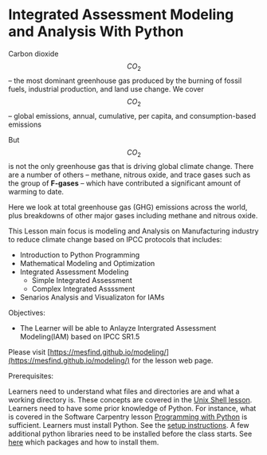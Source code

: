 # Integrated Assessment  Modeling and Analysis With Python


Carbon dioxide $$CO_2$$ – the most dominant greenhouse gas produced by the burning of fossil fuels, industrial production, and land use change. We cover $$CO_2$$ – global emissions, annual, cumulative, per capita, and consumption-based emissions


But $$CO_2$$ is not the only greenhouse gas that is driving global climate change. There are a number of others – methane, nitrous oxide, and trace gases such as the group of __F-gases__ – which have contributed a significant amount of warming to date.

Here we look at total greenhouse gas (GHG) emissions across the world, plus breakdowns of other major gases including methane and nitrous oxide.



This Lesson main focus is modeling and Analysis   on Manufacturing industry  to reduce climate change based on IPCC  protocols that includes:

* Introduction to Python Programming
* Mathematical Modeling and Optimization
* Integrated Assessment Modeling
  * Simple Integrated Assessment
  * Complex Integrated Assssment
* Senarios Analysis and Visualizaton for IAMs


Objectives:

* The Learner will be able to Anlayze Intergrated Assessment Modeling(IAM) based on IPCC SR1.5


Please visit [https://mesfind.github.io/modeling/](https://mesfind.github.io/modeling/) for the lesson web page.


Prerequisites:

Learners need to understand what files and directories are and what a working directory is. These concepts are covered in the [Unix Shell lesson](http://swcarpentry.github.io/shell-novice/).
Learners need to have some prior knowledge of Python. For instance, what is covered in the Software Carpentry lesson [Programming with Python](http://swcarpentry.github.io/python-novice-inflammation/) is sufficient.
Learners must install Python. See the [setup instructions](https://mesfind.github.io/climate/setup/).
A few additional python libraries need to be installed before the class starts. See [here](https://mesfind.github.io/climate/setup/) which packages and how to install them.
